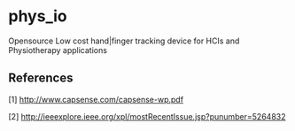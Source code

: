 # phys_io
Opensource Low cost hand|finger tracking device for HCIs and Physiotherapy applications


## References
[1] http://www.capsense.com/capsense-wp.pdf

[2] http://ieeexplore.ieee.org/xpl/mostRecentIssue.jsp?punumber=5264832

